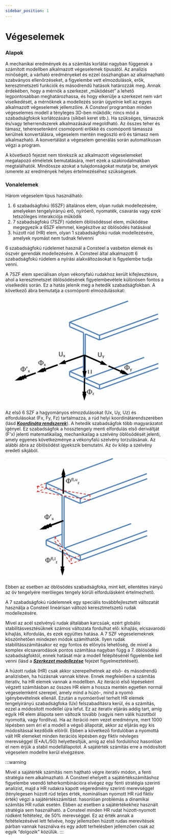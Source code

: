 ```yaml
---
sidebar_position: 1
---
```

# Végeselemek
<!-- wp:heading {"level":3} -->

### Alapok

<!-- /wp:heading -->

<!-- wp:paragraph -->

A mechanikai eredmények és a számítás korlátai nagyban függenek a számított modellben alkalmazott végeselemek típusától. Az analízis minőségét, a várható eredményeket és ezzel összhangban az alkalmazható szabványos ellenőrzéseket, a figyelembe vett elmozdulások, erők, keresztmetszeti funkciók és másodrendű hatások határozzák meg. Annak érdekében, hogy a mérnök a szerkezet „működését” a lehető legpontosabban meghatározhassa, és hogy elkerülje a szerkezet nem várt viselkedését, a mérnöknek a modellezés során ügyelnie kell az egyes alkalmazott végeselemek jellemzőire. A _Consteel_ programban minden végeselemes modell a tényleges 3D-ben működik; nincs mód a szabadságfokok korlátozására (síkbeli keret stb.). Ha szükséges, támaszok és/vagy teherrendszerek alkalmazásával megoldható. Az összes teher és támasz, teheresetenként csomóponti erőkké és csomóponti támasszá kerülnek konvertálásra, végeselem mentén megoszló erő és támasz nem alkalmazható. A konvertálást a végeselem generálás során automatikusan végzi a program.

<!-- /wp:paragraph -->

<!-- wp:paragraph -->

A következő fejezet nem törekszik az alkalmazott végeselemeket megalapozó elméletek bemutatására, mert ezek a szakirodalmakban megtalálhatók. Mindössze azokat a tulajdonságokat mutatja be, amelyek ismerete az eredmények helyes értelmezéséhez szükségesek.

<!-- /wp:paragraph -->

<!-- wp:heading {"level":3} -->

### Vonalelemek

<!-- /wp:heading -->

<!-- wp:paragraph -->

Három végeselem típus használható:

<!-- /wp:paragraph -->

<!-- wp:list {"ordered":true,"type":"a"} -->

1. 6 szabadságfokú (6SZF) általános elem, olyan rudak modellezésére, amelyeken tengelyirányú erő, nyíróerő, nyomaték, csavarás vagy ezek tetszőleges interakciója működik
2. 7 szabadságfokú (7SZF) rúdelem öblösödéssel elem, működése megegyezik a 6SZF elemmel, kiegészítve az öblösödés hatásával
3. húzott rúd (HR) elem, olyan 1 szabadságfokú rudak modellezésére, amelyek nyomást nem tudnak felvenni

<!-- /wp:list -->

<!-- wp:paragraph -->

6 szabadságfokú rúdelemet használ a Consteel a vasbeton elemek és öszvér gerendák modellezésére. A Consteel által alkalmazott 6 szabadságfokú rúdelem a nyírási alakváltozásokat is figyelembe tudja venni.

<!-- /wp:paragraph -->

<!-- wp:paragraph -->

A 7SZF elem speciálisan olyan vékonyfalú rudakhoz került kifejlesztésre, ahol a keresztmetszet öblösödésének figyelembevétele különösen fontos a viselkedés során. Ez a hatás jelenik meg a hetedik szabadságfokban. A következő ábra bemutatja a csomóponti elmozdulásokat:

<!-- /wp:paragraph -->

<!-- wp:image {"align":"center","id":10668,"width":700,"height":462,"sizeSlug":"large","linkDestination":"media"} -->

[![](./img/wp-content-uploads-2021-04-8-2-2-LINE-ELEMENTS-1024x677.jpg)](https://Consteelsoftware.com/wp-content/uploads/2021/04/8-2-2-LINE-ELEMENTS.jpg)

<!-- /wp:image -->

<!-- wp:paragraph -->

Az első 6 SZF a hagyományos elmozdulásokat (Ux, Uy, Uz) és elfordulásokat (Fx, Fy, Fz) tartalmazza, a rúd helyi koordinátarendszerében (lásd _[**Koordináta rendszerek**](../4_0_drawing-geometry/4_1_coordinate-systems.md)_). A hetedik szabadságfok több magyarázatot igényel. Ez szabadságfok a hossztengely menti elfordulás első deriváltját (F'x) jelenti matematikailag, mechanikailag a szelvény öblösödését jelenti, amely egyenes következménye a vékonyfalú szelvény torzulásának. Az alábbi ábra az öblösödést igyekszik bemutatni. Az öv kilép a szelvény eredeti síkjából.

<!-- /wp:paragraph -->

<!-- wp:image {"align":"center","id":10686,"width":700,"height":470,"sizeSlug":"large","linkDestination":"media"} -->

[![](./img/wp-content-uploads-2021-04-8-2-2-LINE-ELEMENTS.2-1024x771.jpg)](https://Consteelsoftware.com/wp-content/uploads/2021/04/8-2-2-LINE-ELEMENTS.2.jpg)

<!-- /wp:image -->

<!-- wp:paragraph -->

Ebben az esetben az öblösödés szabadságfoka, mint két, ellentétes irányú az öv tengelyére merőleges tengely körüli elfordulásként értelmezhető.

<!-- /wp:paragraph -->

<!-- wp:paragraph -->

A 7 szabadságfokú rúdelemnek egy speciális továbbfejlesztett változatát használja a Consteel lineárisan változó keresztmetszetű rudak modellezésére.

<!-- /wp:paragraph -->

<!-- wp:paragraph -->

Mivel az acél szelvényű rudak általában karcsúak, ezért globális stabilitásvesztésüknek számos változata fordulhat elő: kihajlás, elcsavarodó kihajlás, kifordulás, és ezek együttes hatása. A 7 SZF végeselemeknek köszönhetően mindezen módok számíthatók. Ilyen rudak stabilitásszámításakor ez egy fontos és előnyös lehetőség, de mivel a komplex elcsavarodások pontos számítása nagyban függ a 7. öblösödési szabadságfoktól, ennek hatását már a modell felépítésénél figyelembe kell venni (lásd a _[**Szerkezet modellezése**](../../category/structural-modeling)_ fejezet figyelmeztetéseit).

<!-- /wp:paragraph -->

<!-- wp:paragraph {"align":"justify"} -->

A húzott rudak (HR) csak akkor szerepelhetnek az első- és másodrendű analízisben, ha húzásnak vannak kitéve. Ennek megfelelően a számítás iteratív, ha HR elemek vannak a modellben. Az iteráció első lépéseként végzett számításban az összes HR elem a hossza mentén egyetlen normál végeselemként szerepel, amely mind a húzó-, mind a nyomó igénybevételnek ellenáll. Ezután a nyomóerővel terhelt HR elemek tengelyirányú szabadságfoka (Ux) felszabadításra kerül, és a számítás, ezzel a módosított modellel újra lefut. Ez az iteratív eljárás addig tart, amíg egyik HR elem állapota sem változik tovább (vagyis nem válik húzottból nyomottá, vagy fordítva). Ha az iteráció nem vezet eredményre, mert 1000 lépésben sem éri el a modell a végső állapotát, akkor az eljárás egy kis módosítással kezdődik elölről. Ebben a következő fordulóban a nyomottá vált HR elemeket minden iterációs lépésben egy fiktív névleges merevséggel (E\*A/L/50) helyettesítjük, amíg az első fordulóhoz hasonlóan el nem érjük a stabil modellállapotot. A sajátérték számítás erre a módosított végeselem modellre kerül elvégzésre.

<!-- /wp:paragraph -->

<!-- wp:image {"align":"left","id":6758,"width":122,"height":130,"sizeSlug":"large","linkDestination":"none"} -->
:::warning

Mivel a sajátérték számítás nem hajtható végre iteratív módon, a fenti stratégia nem alkalmazható. A Consteel ehelyett a sajátértékszámításhoz figyelembe veendő teherkombinációra elvégez egy fenti stratégia szerinti analízist, majd a HR rudakra kapott végeredmény szerinti merevséggel (ténylegesen húzott rúd teljes érték, nominálisan nyomott HR rúd fiktív érték) végzi a sajátértékszámítást. hasonlóan problémás a dinamikai számítás HR rudak esetén. Ebben az esetben a sajátértékekhez használt stratégia sem használható. a Consteel minden HR rudat húzott-nyomott rúdként feltételez, de 50% merevséggel. Ez az érték annak a feltételezésével lett felvéve, hogy jellemzően húzott rudas merevítések párban vannak használva és egy adott terhelésben jellemzően csak az egyik “dolgozik” közülük.
:::
<!-- /wp:paragraph -->
